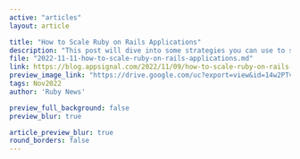 ```yaml
---
active: "articles"
layout: article

title: "How to Scale Ruby on Rails Applications"
description: "This post will dive into some strategies you can use to scale Ruby on Rails applications to a huge user base."
file: "2022-11-11-how-to-scale-ruby-on-rails-applications.md"
link: https://blog.appsignal.com/2022/11/09/how-to-scale-ruby-on-rails-applications.html
preview_image_link: "https://drive.google.com/uc?export=view&id=14w2PTvqARgGDjM2i7XWxvII2bwy9mYs7"
tags: Nov2022
author: 'Ruby News'

preview_full_background: false
preview_blur: true

article_preview_blur: true
round_borders: false
---
```

